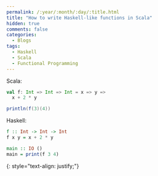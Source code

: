 ```yaml
---
permalink: /:year/:month/:day/:title.html
title: "How to write Haskell-like functions in Scala"
hidden: true
comments: false
categories:
  - Blogs
tags:
  - Haskell
  - Scala
  - Functional Programming
---
```


Scala:
```scala
val f: Int => Int => Int = x => y => 
  x + 2 * y

println(f(3)(4))
```

Haskell:
```haskell
f :: Int -> Int -> Int
f x y = x + 2 * y

main :: IO ()
main = print(f 3 4)
```
{: style="text-align: justify;"}